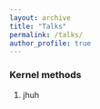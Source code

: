 ```yaml
---
layout: archive
title: "Talks"
permalink: /talks/
author_profile: true
---
```


### Kernel methods
1. jhuh
